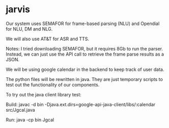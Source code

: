 # jarvis


Our system uses SEMAFOR for frame-based parsing (NLU) and
Opendial for NLU, DM and NLG.

We will also use AT&T for ASR and TTS.


Notes:
I tried downloading SEMAFOR, but it requires 8Gb to run the parser. Instead, we can
just use the API call to retrieve the frame parse results as a JSON.



We will be using google calendar in the backend to keep track of user data.

The python files will be rewritten in java. They are just temporary scripts to test
out the functionality of our components.


To try out the java client library test:

Build:
javac -d bin -Djava.ext.dirs=google-api-java-client/libs/:calendar src/Jgcal.java

Run:
java -cp bin Jgcal


